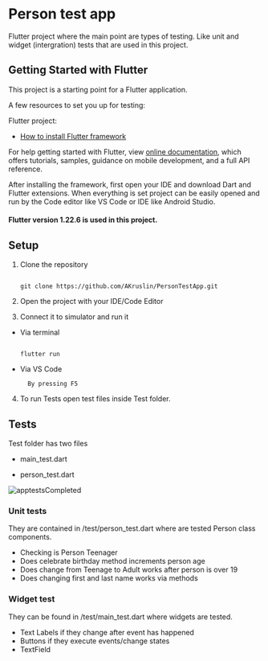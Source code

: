 # Person test app



Flutter project where the main point are types of testing. Like unit and widget (intergration) tests that are used in this project.

  

## Getting Started with Flutter

  

This project is a starting point for a Flutter application.

  

A few resources to set you up for testing:

Flutter project:

  

-  [How to install Flutter framework](https://flutter.dev/docs/get-started/install)

  

For help getting started with Flutter, view [online documentation](https://flutter.dev/docs), which offers tutorials, samples, guidance on mobile development, and a full API reference.

  

After installing the framework, first open your IDE and download Dart and Flutter extensions. When everything is set project can be easily opened and run by the Code editor like VS Code or IDE like Android Studio.

  

#### Flutter version 1.22.6 is used in this project.

  

## Setup

1. Clone the repository

	```

	git clone https://github.com/AKruslin/PersonTestApp.git

	```

  

2. Open the project with your IDE/Code Editor

  

3. Connect it to simulator and run it

  

* Via terminal

	```

	flutter run

	```

  

* Via VS Code

		By pressing F5

  

4. To run Tests open test files inside Test folder.

  

## Tests

  

Test folder has two files

* main_test.dart

* person_test.dart

  

![apptestsCompleted](https://user-images.githubusercontent.com/70284063/107375023-946c1400-6ae8-11eb-9e25-cb4f3068732f.PNG)

  

### Unit tests

  

They are contained in /test/person_test.dart where are tested Person class components. 
* Checking is Person Teenager
* Does celebrate birthday method increments person age
* Does change from Teenage to Adult works after person is over 19
* Does changing first and last name works via methods

### Widget test

They can be found in /test/main_test.dart where widgets are tested. 
* Text Labels if they change after event has happened
* Buttons if they execute events/change states
* TextField
